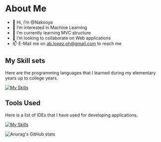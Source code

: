 # About Me
- 👋 Hi, I’m @Nakooya
- 👀 I’m interested in Machine Learning
- 🌱 I’m currently learning MVC structure 
- 💞️ I’m looking to collaborate on Web applications
- 📫 E-Mail me on ab.lopez.ph@gmail.com to reach me

## My Skill sets
Here are the programming languages that I learned during my elementary years up to college years. 

[![My Skills](https://skillicons.dev/icons?i=dotnet,html,css,js,c,cs,cpp,bootstrap,py,qt,matlab)](https://skillicons.dev)

## Tools Used
Here is a list of IDEs that I have used for developing applications.

[![My Skills](https://skillicons.dev/icons?i=visualstudio,raspberrypi,qt,postman,linux,github,figma,eclipse,bash)](https://skillicons.dev)

![Anurag's GitHub stats](https://github-readme-stats.vercel.app/api?username=nakooya&show_icons=true&theme=radical)


<!---
Nakooya/Nakooya is a ✨ special ✨ repository because its `README.md` (this file) appears on your GitHub profile.
You can click the Preview link to take a look at your changes.
--->

